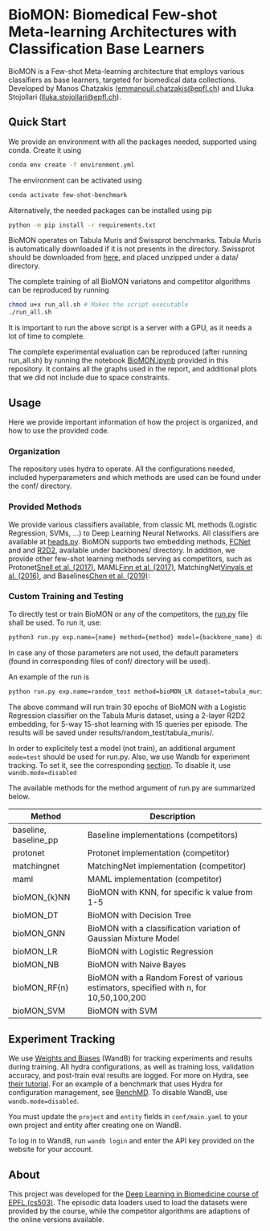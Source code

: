 # BioMON: Biomedical Few-shot Meta-learning Architectures with Classification Base Learners

BioMON is a Few-shot Meta-learning architecture that employs various classifiers as base learners, targeted for biomedical data collections. Developed by Manos Chatzakis (emmanouil.chatzakis@epfl.ch) and Lluka Stojollari (lluka.stojollari@epfl.ch).

## Quick Start

We provide an environment with all the packages needed, supported using conda. Create it using
```bash
conda env create -f environment.yml
```

The environment can be activated using 
```bash
conda activate few-shot-benchmark
```

Alternatively, the needed packages can be installed using pip
```bash
python -m pip install -r requirements.txt
```

BioMON operates on Tabula Muris and Swissprot benchmarks. Tabula Muris is automatically downloaded if it is not presents in the directory. Swissprot should be downloaded from [here](aa), and placed unzipped under a data/ directory. 

The complete training of all BioMON variatons and competitor algorithms can be reproduced by running
```bash
chmod u+x run_all.sh # Makes the script executable
./run_all.sh
```
It is important to run the above script is a server with a GPU, as it needs a lot of time to complete. 

The complete experimental evaluation can be reproduced (after running run_all.sh) by running the notebook [BioMON.ipynb](aa) provided in this repository. It contains all the graphs used in the report, and additional plots that we did not include due to space constraints.

## Usage
Here we provide important information of how the project is organized, and how to use the provided code.

### Organization
The repository uses hydra to operate. All the configurations needed, included hyperparameters and which methods are used can be found under the conf/ directory. 

### Provided Methods
We provide various classifiers available, from classic ML methods (Logistic Regression, SVMs, ...) to Deep Learning Neural Networks. All classifiers are available at [heads.py](aaa). BioMON supports two embedding methods, [FCNet](cite) and and [R2D2](cite), available under backbones/ directory. In addition, we provide other few-shot learning methods serving as competitors, such as Protonet[Snell et al. (2017)](https://proceedings.neurips.cc/paper_files/paper/2017/file/cb8da6767461f2812ae4290eac7cbc42-Paper.pdf), MAML[Finn et al. (2017)](https://proceedings.mlr.press/v70/finn17a/finn17a.pdf), MatchingNet[Vinyals et al. (2016)](https://proceedings.neurips.cc/paper/2016/file/90e1357833654983612fb05e3ec9148c-Paper.pdf), and Baselines[Chen et al. (2019)](https://arxiv.org/pdf/1904.04232.pdf):

### Custom Training and Testing
To directly test or train BioMON or any of the competitors, the [run.py](aa) file shall be used. To run it, use:
```bash
python3 run.py exp.name={name} method={method} model={backbone_name} dataset={dataset} backbone._target_={backbone_class} backbone.layer_dim={backbone_layers} n_way={n_way} n_shot={n_shot} n_query={n_query} iter_num={episodes} method.stop_epoch={stop_epoch} method.start_epoch={start_epoch}     
```
In case any of those parameters are not used, the default parameters (found in corresponding files of conf/ directory will be used).


An example of the run is
```bash
python run.py exp.name=random_test method=bioMON_LR dataset=tabula_muris model=R2D2 backbone._target_=backbones.r2d2.R2D2 backbone.layer_dim=[64,64] n_way=5 n_shot=5 n_query=15 iter_num=100 method.stop_epoch=30 method.start_epoch=0 
```
The above command will run train 30 epochs of BioMON with a Logistic Regression classifier on the Tabula Muris dataset, using a 2-layer R2D2 embedding, for 5-way 15-shot learning with 15 queries per episode. The results will be saved under results/random_test/tabula_muris/.

In order to explicitely test a model (not train), an additional argument `mode=test` should be used for run.py. Also, we use Wandb for experiment tracking. To set it, see the corresponding [section](there). To disable it, use `wandb.mode=disabled`

The available methods for the method argument of run.py are summarized below.

| Method      | Description                             | 
|--------------|----------------------------------|
| baseline, baseline_pp | Baseline implementations (competitors) |
| protonet | Protonet implementation (competitor) |
| matchingnet | MatchingNet implementation (competitor) |
| maml | MAML implementation (competitor) |
| bioMON_{k}NN | BioMON with KNN, for specific k value from 1-5 |
| bioMON_DT | BioMON with Decision Tree |
| bioMON_GNN | BioMON with a classification variation of Gaussian Mixture Model |
| bioMON_LR | BioMON with Logistic Regression |
| bioMON_NB | BioMON with Naive Bayes |
| bioMON_RF{n}| BioMON with a Random Forest of various estimators, specified with n, for 10,50,100,200 |
| bioMON_SVM | BioMON with SVM |

## Experiment Tracking

We use [Weights and Biases](https://wandb.ai/) (WandB) for tracking experiments and results during training. 
All hydra configurations, as well as training loss, validation accuracy, and post-train eval results are logged. For more on Hydra, see [their tutorial](https://hydra.cc/docs/intro/). For an example of a benchmark that uses Hydra for configuration management, see [BenchMD](https://github.com/rajpurkarlab/BenchMD).
To disable WandB, use `wandb.mode=disabled`. 

You must update the `project` and `entity` fields in `conf/main.yaml` to your own project and entity after creating one on WandB.

To log in to WandB, run `wandb login` and enter the API key provided on the website for your account.


## About
This project was developed for the [Deep Learning in Biomedicine course of EPFL (cs503)](aa). The episodic data loaders used to load the datasets were provided by the course, while the competitor algorithms are adaptions of the online versions available. 